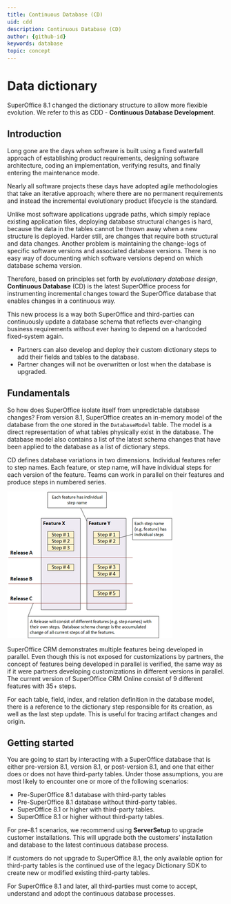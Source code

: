 ```yaml
---
title: Continuous Database (CD)
uid: cdd
description: Continuous Database (CD)
author: {github-id}
keywords: database
topic: concept
---
```


# Data dictionary

SuperOffice 8.1 changed the dictionary structure to allow more flexible evolution. We refer to this as CDD - **Continuous Database Development**.

## Introduction

Long gone are the days when software is built using a fixed waterfall approach of establishing product requirements, designing software architecture, coding an implementation, verifying results, and finally entering the maintenance mode.

Nearly all software projects these days have adopted agile methodologies that take an iterative approach; where there are no permanent requirements and instead the incremental evolutionary product lifecycle is the standard.

Unlike most software applications upgrade paths, which simply replace existing application files, deploying database structural changes is hard, because the data in the tables cannot be thrown away when a new structure is deployed. Harder still, are changes that require both structural and data changes. Another problem is maintaining the change-logs of specific software versions and associated database versions. There is no easy way of documenting which software versions depend on which database schema version.

Therefore, based on principles set forth by *evolutionary database design*, **Continuous Database** (CD) is the latest SuperOffice process for instrumenting incremental changes toward the SuperOffice database that enables changes in a continuous way.

This new process is a way both SuperOffice and third-parties can continuously update a database schema that reflects ever-changing business requirements without ever having to depend on a hardcoded fixed-system again.

* Partners can also develop and deploy their custom dictionary steps to add their fields and tables to the database.
* Partner changes will not be overwritten or lost when the database is upgraded.

## Fundamentals

So how does SuperOffice isolate itself from unpredictable database changes? From version 8.1, SuperOffice creates an in-memory model of the database from the one stored in the `DatabaseModel` table. The model is a direct representation of what tables physically exist in the database. The database model also contains a list of the latest schema changes that have been applied to the database as a list of dictionary steps.

CD defines database variations in two dimensions. Individual features refer to step names. Each feature, or step name, will have individual steps for each version of the feature. Teams can work in parallel on their features and produce steps in numbered series.

![x][img1]

SuperOffice CRM demonstrates multiple features being developed in parallel. Even though this is not exposed for customizations by partners, the concept of features being developed in parallel is verified, the same way as if it were partners developing customizations in different versions in parallel. The current version of SuperOffice CRM Online consist of 9 different features with 35+ steps.

For each table, field, index, and relation definition in the database model, there is a reference to the dictionary step responsible for its creation, as well as the last step update. This is useful for tracing artifact changes and origin.

## Getting started

You are going to start by interacting with a SuperOffice database that is either pre-version 8.1, version 8.1, or post-version 8.1, and one that either does or does not have third-party tables. Under those assumptions, you are most likely to encounter one or more of the following scenarios:

* Pre-SuperOffice 8.1 database with third-party tables
* Pre-SuperOffice 8.1 database without third-party tables.
* SuperOffice 8.1 or higher with third-party tables.
* SuperOffice 8.1 or higher without third-party tables.

For pre-8.1 scenarios, we recommend using **ServerSetup** to upgrade customer installations. This will upgrade both the customers’ installation and database to the latest continuous database process.

If customers do not upgrade to SuperOffice 8.1, the only available option for third-party tables is the continued use of the legacy Dictionary SDK to create new or modified existing third-party tables.

For SuperOffice 8.1 and later, all third-parties must come to accept, understand and adopt the continuous database processes.

<!-- Referenced images -->
[img1]: media/swimminlane-description.png
